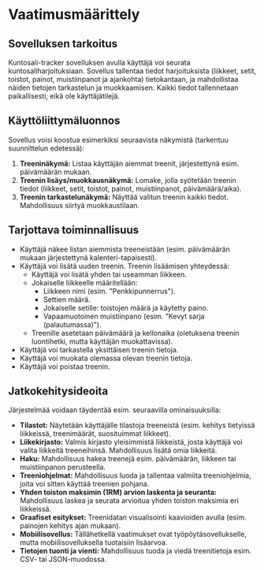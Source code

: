 # Vaatimusmäärittely

## Sovelluksen tarkoitus

Kuntosali-tracker sovelluksen avulla käyttäjä voi seurata kuntosaliharjoituksiaan. Sovellus tallentaa tiedot harjoituksista (liikkeet, setit, toistot, painot, muistiinpanot ja ajankohta) tietokantaan, ja mahdollistaa näiden tietojen tarkastelun ja muokkaamisen. Kaikki tiedot tallennetaan paikallisesti, eikä ole käyttäjätilejä.

## Käyttöliittymäluonnos

Sovellus voisi koostua esimerkiksi seuraavista näkymistä (tarkentuu suunnittelun edetessä):

1.  **Treeninäkymä:** Listaa käyttäjän aiemmat treenit, järjestettynä esim. päivämäärän mukaan.
2.  **Treenin lisäys/muokkausnäkymä:** Lomake, jolla syötetään treenin tiedot (liikkeet, setit, toistot, painot, muistiinpanot, päivämäärä/aika).
3.  **Treenin tarkastelunäkymä:** Näyttää valitun treenin kaikki tiedot. Mahdollisuus siirtyä muokkaustilaan.

## Tarjottava toiminnallisuus

-   Käyttäjä näkee listan aiemmista treeneistään (esim. päivämäärän mukaan järjestettynä kalenteri-tapaisesti).
-   Käyttäjä voi lisätä uuden treenin. Treenin lisäämisen yhteydessä:
    -   Käyttäjä voi lisätä yhden tai useamman liikkeen.
    -   Jokaiselle liikkeelle määritellään:
        -   Liikkeen nimi (esim. "Penkkipunnerrus").
        -   Settien määrä.
        -   Jokaiselle setille: toistojen määrä ja käytetty paino.
        -   Vapaamuotoinen muistiinpano (esim. "Kevyt sarja (palautumassa)").
    -   Treenille asetetaan päivämäärä ja kellonaika (oletuksena treenin luontihetki, mutta käyttäjän muokattavissa).
-   Käyttäjä voi tarkastella yksittäisen treenin tietoja.
-   Käyttäjä voi muokata olemassa olevan treenin tietoja.
-   Käyttäjä voi poistaa treenin.

## Jatkokehitysideoita

Järjestelmää voidaan täydentää esim. seuraavilla ominaisuuksilla:

-   **Tilastot:** Näytetään käyttäjälle tilastoja treeneistä (esim. kehitys tietyissä liikkeissä, treenimäärät, suosituimmat liikkeet).
-   **Liikekirjasto:**  Valmis kirjasto yleisimmistä liikkeistä, josta käyttäjä voi valita liikkeitä treeneihinsä.  Mahdollisuus lisätä omia liikkeitä.
-   **Haku:** Mahdollisuus hakea treenejä esim. päivämäärän, liikkeen tai muistiinpanon perusteella.
-   **Treeniohjelmat:** Mahdollisuus luoda ja tallentaa valmiita treeniohjelmia, joita voi sitten käyttää treenien pohjana.
-   **Yhden toiston maksimin (1RM) arvion laskenta ja seuranta:** Mahdollisuus laskea ja seurata arvioitua yhden toiston maksimia eri liikkeissä.
-   **Graafiset esitykset:** Treenidatan visualisointi kaavioiden avulla (esim. painojen kehitys ajan mukaan).
-   **Mobiilisovellus:** Tällähetkellä vaatimukset ovat työpöytäsovellukselle, mutta mobiilisovelluksella tuotaisiin lisäarvoa.
-   **Tietojen tuonti ja vienti:** Mahdollisuus tuoda ja viedä treenitietoja esim. CSV- tai JSON-muodossa.